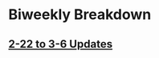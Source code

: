 # Biweekly Breakdown
## [2-22 to 3-6 Updates](https://fastasjamesschool.github.io/DataScienceResearch/WeeklyUpdates/2-22to3-6)